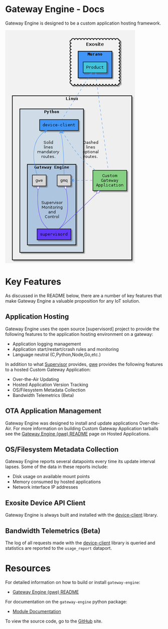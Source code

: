 # Gateway Engine - Docs

Gateway Engine is designed to be a custom application hosting framework. 

  ![Alt text](gateway_engine_image.png) 

# Key Features

As discussed in the README below, there are a number of key features that make Gateway Engine a valuable proposition for any IoT solution.

## Application Hosting

Gateway Engine uses the open source [supervisord] project to provide the following features to the application hosting environment on a gateway:

*  Application logging management
*  Application start/restart/crash rules and monitoring
*  Language neutral (C,Python,Node,Go,etc.)

In addition to what [Supervisor](http://supervisord.org) provides, [gwe](https://github.com/exosite/gateway-engine) provides the following features to a hosted Custom Gateway Application:

*  Over-the-Air Updating
*  Hosted Application Version Tracking
*  OS/Filesystem Metadata Collection
*  Bandwidth Telemetrics (Beta)

## OTA Application Management

Gateway Engine was designed to install and update applications Over-the-Air. For more information on building Custom Gateway Application tarballs see the [Gateway Engine (gwe) README](/gwe/gateway-engine/gateway_engine_gwe/) page on Hosted Applications.

## OS/Filesystem Metadata Collection

Gateway Engine reports several datapoints every time its update interval lapses. Some of the data in these reports include:

*  Disk usage on available mount points
*  Memory consumed by hosted applications
*  Network interface IP addresses

## Exosite Device API Client

Gateway Engine is always built and installed with the [device-client](https://github.com/exosite/device-client) library.

## Bandwidth Telemetrics (Beta)

The log of all requests made with the [device-client](https://github.com/exosite/device-client) library is queried and statistics are reported to the `usage_report` dataport.

# Resources

For detailed information on how to build or install `gateway-engine`: 
*  [Gateway Engine (gwe) README](/gwe/gateway-engine/gateway_engine_gwe/)

For documentation on the `gateway-engine` python package:
*  [Module Documentation](https://gateway-engine.exosite.io/gateway-engine/apidoc/modules.html)

To view the source code, go to the [GitHub](https://github.com/exosite/gateway-engine) site.
